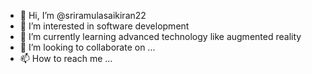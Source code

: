 - 👋 Hi, I’m @sriramulasaikiran22
- 👀 I’m interested in software development
- 🌱 I’m currently learning advanced technology like augmented reality
- 💞️ I’m looking to collaborate on ...
- 📫 How to reach me ...

<!---
sriramulasaikiran22/sriramulasaikiran22 is a ✨ special ✨ repository because its `README.md` (this file) appears on your GitHub profile.
You can click the Preview link to take a look at your changes.
--->
